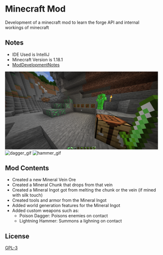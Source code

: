 # Minecraft Mod

Development of a minecraft mod to learn the forge API and internal workings of minecraft

## Notes

- IDE Used is IntelliJ
- Minecraft Version is 1.18.1
- [ModDevelopmentNotes](https://github.com/Polifack/minecraft-mod/blob/main/instructions.txt)


![minerals_screenshot](https://github.com/Polifack/minecraft-mod/blob/main/showcase_files/minerals.png)
![dagger_gif](https://github.com/Polifack/minecraft-mod/blob/main/showcase_files/dagger.gif)
![hammer_gif](https://github.com/Polifack/minecraft-mod/blob/main/showcase_files/hammer.gif)

## Mod Contents

- Created a new Mineral Vein Ore
- Created a Mineral Chunk that drops from that vein
- Created a Mineral Ingot got from melting the chunk or the vein (if mined with silk touch)
- Created tools and armor from the Mineral Ingot
- Added world generation features for the Mineral Ingot
- Added custom weapons such as:
  - Poison Dagger: Poisons enemies on contact
  - Lightning Hammer: Summons a lighning on contact

## License
[GPL-3](https://www.gnu.org/licenses/gpl-3.0.en.html)
